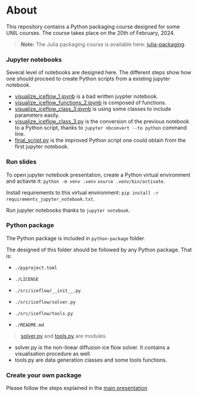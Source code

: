 # About
This repository contains a Python packaging course designed for some UNIL courses. The course takes place on the 20th of February, 2024.

> **Note:** The Julia packaging course is available here: [julia-packaging](https://github.com/Unil-SGC/julia-packaging).

### Jupyter notebooks
Several level of notebooks are designed here. The different steps show how one should proceed to create Python scripts from a existing jupyter notebook.
- [visualize_iceflow_1.ipynb](materials/visualize_iceflow_1.ipynb) is a bad written juypter notebook.
- [visualize_iceflow_functions_2.ipynb](materials/visualize_iceflow_functions_2.ipynb) is composed of functions.
- [visualize_iceflow_class_3.ipynb](materials/visualize_iceflow_class_3.ipynb) is using some classes to include parameters easily.
- [visualize_iceflow_class_3.py](materials/visualize_iceflow_class_3.py) is the conversion of the previous notebook to a Python script, thanks to ```jupyter nbconvert --to python``` command line.
- [final_script.py](materials/final_script.py) is the improved Python script one could obtain from the first jupyter notebook.

### Run slides

To open jupyter notebook presentation, create a Python virtual environment and actiavte it: ```python -m venv .venv``` ```source .venv/bin/activate```.

Install requirements to this virtual environment: ```pip install -r requirements_jupyter_notebook.txt```.

Run jupyter notebooks thanks to ```jupyter notebook```.

### Python package
The Python package is included in ```python-package``` folder.

The designed of this folder should be followed by any Python package. That is:

- ```./pyproject.toml```
- ```./LICENSE```

- ```./src/iceflow/__init__.py```
- ```./src/iceflow/solver.py``` 
- ```./src/iceflow/tools.py```
        
- ```./README.md```
  
> [solver.py](scripts/solver.py) and [tools.py](scripts/tools.py) are modules.

- solver.py is the non-linear diffusion ice flow solver. It contains a visualisation procedure as well.
- tools.py are data generation classes and some tools functions.

### Create your own package

Please follow the steps explained in the [main presentation](materials/packaging_python.ipynb)

